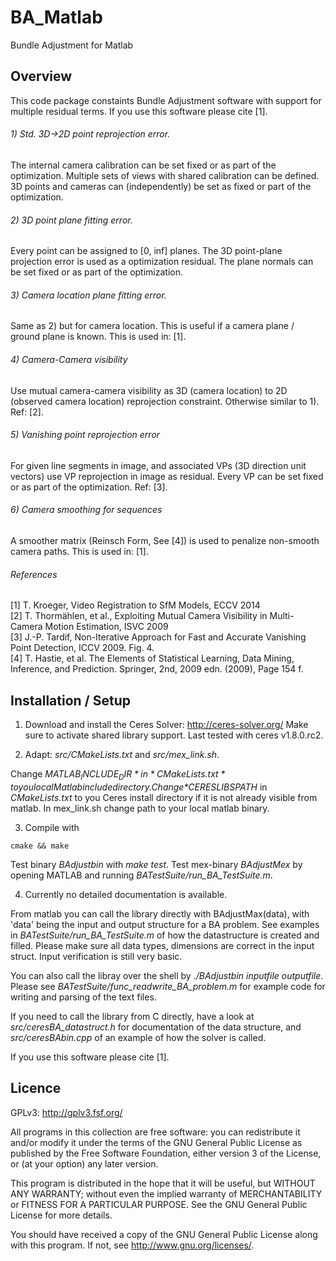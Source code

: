 # BA_Matlab #
Bundle Adjustment for Matlab


## Overview ##

This code package constaints Bundle Adjustment software with support for multiple residual terms.
If you use this software please cite [1].

###### 1) Std. 3D->2D point reprojection error.

The internal camera calibration can be set fixed or as part of the optimization. 
Multiple sets of views with shared calibration can be defined. 
3D points and cameras can (independently) be set as fixed or part of the optimization.

###### 2) 3D point plane fitting error.

Every point can be assigned to [0, inf] planes. 
The 3D point-plane projection error is used as a optimization residual.
The plane normals can be set fixed or as part of the optimization.

###### 3) Camera location plane fitting error.

Same as 2) but for camera location.
This is useful if a camera plane / ground plane is known.
This is used in: [1].

###### 4) Camera-Camera visibility

Use mutual camera-camera visibility as 3D (camera location) to 2D 
(observed camera location) reprojection constraint. Otherwise similar to 1).
Ref: [2].

###### 5) Vanishing point reprojection error

For given line segments in image, and associated VPs (3D direction unit vectors)
use VP reprojection in image as residual. Every VP can be set fixed or as 
part of the optimization.
Ref: [3].

###### 6) Camera smoothing for sequences
A smoother matrix (Reinsch Form, See [4]) is used to penalize non-smooth
camera paths.
This is used in: [1].




######  References 
[1] T. Kroeger, Video Registration to SfM Models, ECCV 2014 <br />
[2] T. Thormählen, et al., Exploiting Mutual Camera Visibility in Multi-Camera Motion Estimation, ISVC 2009 <br />
[3] J.-P. Tardif, Non-Iterative Approach for Fast and Accurate Vanishing Point Detection, ICCV 2009. Fig. 4.<br />
[4] T. Hastie, et al. The Elements of Statistical Learning, Data Mining, Inference, and Prediction. Springer, 2nd, 2009 edn. (2009), Page 154 f.<br />





## Installation / Setup ##

1) Download and install the Ceres Solver: http://ceres-solver.org/
Make sure to activate shared library support.
Last tested with ceres v1.8.0.rc2.

2) Adapt: *src/CMakeLists.txt* and *src/mex_link.sh*.

Change *$MATLAB_INCLUDE_DIR* in *CMakeLists.txt* to you local Matlab include directory.
Change *$CERESLIBSPATH* in *CMakeLists.txt* to you Ceres install directory if it is not already visible from matlab.
In mex_link.sh change path to your local matlab binary.

3) Compile with 
```
cmake && make
```

Test binary *BAdjustbin* with *make test*.
Test mex-binary *BAdjustMex* by opening MATLAB and running *BATestSuite/run_BA_TestSuite.m*.

4) Currently no detailed documentation is available.

From matlab you can call the library directly with BAdjustMax(data), with 'data' being the input and output structure for a BA problem. 
See examples in *BATestSuite/run_BA_TestSuite.m* of how the datastructure is created and filled.
Please make sure all data types, dimensions are correct in the input struct.
Input verification is still very basic.

You can also call the libray over the shell by *./BAdjustbin inputfile outputfile*.
Please see *BATestSuite/func_readwrite_BA_problem.m* for example code for writing and parsing of the text files.

If you need to call the library from C directly, have a look at *src/ceresBA_datastruct.h* for documentation of the data structure, and *src/ceresBAbin.cpp* of an example of how the solver is called.

If you use this software please cite [1].




## Licence ##

GPLv3: http://gplv3.fsf.org/

All programs in this collection are free software: 
you can redistribute it and/or modify
it under the terms of the GNU General Public License as published by
the Free Software Foundation, either version 3 of the License, or
(at your option) any later version.

This program is distributed in the hope that it will be useful,
but WITHOUT ANY WARRANTY; without even the implied warranty of
MERCHANTABILITY or FITNESS FOR A PARTICULAR PURPOSE.  See the
GNU General Public License for more details.

You should have received a copy of the GNU General Public License
along with this program.  If not, see <http://www.gnu.org/licenses/>.

